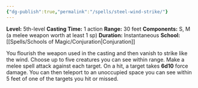 ```yaml
---
{"dg-publish":true,"permalink":"/spells/steel-wind-strike/"}
---
```


**Level:** 5th-level
**Casting Time:** 1 action
**Range:** 30 feet
**Components:** S, M (a melee weapon worth at least 1 sp)
**Duration:** Instantaneous
**School:** [[Spells/Schools of Magic/Conjuration\|Conjuration]]

You flourish the weapon used in the casting and then vanish to strike like the wind. Choose up to five creatures you can see within range. Make a melee spell attack against each target. On a hit, a target takes **6d10** force damage.
You can then teleport to an unoccupied space you can see within 5 feet of one of the targets you hit or missed.